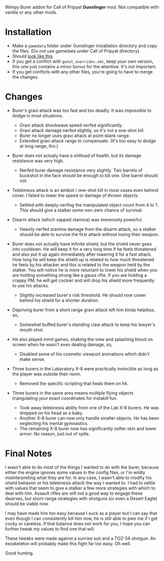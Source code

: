 
Wimpy Burer addon for Call of Pripyat **Gunslinger** mod. Not compatible with vanilla or any other mods.

# Installation
* Make a `gamedata` folder under Gunslinger installation directory and copy the files. (Do not use gamedata under Call of Pripyat directory)
* Should [look like this](https://raw.githubusercontent.com/Ishmaeel/wimpy-burer/master/gamedata.png)
* If you get a conflict with `gunsl_overrides.xml`, keep your own version, this one just contains a minor bonus for the attentive. It's not important.
* If you get conflicts with any other files, you're going to have to merge the changes.

# Changes
* Burer's gravi attack was too fast and too deadly. It was impossible to dodge in most situations.
  - Gravi attack shockwave speed nerfed significantly.
  - Gravi attack damage nerfed slightly, so it's not a one-shot kill.
  - Burer no longer uses gravi attack at point-blank range. 
  - Extended gravi attack range to compensate. (It's too easy to dodge at long range, tho.)

* Burer does not actualy have a shitload of health, but its damage resistance was very high.
  - Nerfed burer damage resistance very slightly. Two barrels of buckshot in the face should be enough to kill one. One barrel should not.
  
* Telekinesis attack is an aimbot / one-shot kill in most cases even behind cover. I failed to lower the speed or damage of thrown objects.
  - Settled with deeply nerfing the manipulated object count from 4 to 1. This should give a stalker some non-zero chance of survival.

* Disarm attack (which sapped stamina) was immensely powerful. 
  - Heavily nerfed stamina damage from the disarm attack, so a stalker should be able to survive the first attack without losing their weapon.
  
* Burer does not actually have infinite shield, but the shield never goes into cooldown.
  He will keep it for a very long time if he feels threatened and also put it up again immediately after lowering it for a fast attack.
  How long he will keep the shield up is related to how much threatened he feels by his attacker and this is related to the weapon held by the stalker.
  You will notice he is more reluctant to lower his shield when you are holding something strong like a gauss rifle.
  If you are holding a crappy PM, he will get cockier and will drop his shield more frequently to use his attacks. 
  - Slightly increased burer's risk threshold. He should now cower behind his shield for a shorter duration.

* Depriving burer from a short range gravi attack left him kinda helpless, so,
  - Somewhat buffed burer's standing claw attack to keep his lawyer's mouth shut.
  
* He also played mind games, shaking the view and splashing blood on screen when he wasn't even dealing damage, so,
  - Disabled some of his cosmetic viewport animations which didn't make sense.

* Three burers in the Laboratory X-8 were practically invincible as long as the player was outside their room. 
  - Removed the specific scripting that heals them on hit.

* Three burers in the same area means multiple flying objects triangulating your exact coordinates for instakill fun.
  - Took away telekinesis ability from one of the Lab X-8 burers. He was dropped on his head as a baby.
  - Another X-8 burer can now only handle smaller objects. He has been neglecting his mental gymnastics.
  - The remaining X-8 burer now has significantly softer skin and lower armor. No reason, just out of spite.

# Final Notes
I wasn't able to do most of the things I wanted to do with the burer, because either the engine ignores some values in the config files,
or I'm wildly misinterpreting what they are for. In any case, I wasn't able to modify his shield behavior or his telekinesis attack the way
I wanted to. I had to settle with values that seem to give a stalker a few more strategies with which to deal with him. Assault rifles are
still not a good way to engage these dwarves, but short-range strategies with shotguns (or even a Desert Eagle) should be viable now.

I may have made him too easy because I suck as a player but I can say that even though I can consistently kill him now, he is still able
to pwn me if I get cocky or careless. If that balance does not work for you, I hope you can further tweak my values to find one that will.

These tweaks were made against a sunrise suit and a TOZ-34 shotgun. An exoskeleton will probably make this fight far too easy. Oh well. 

Good hunting.
